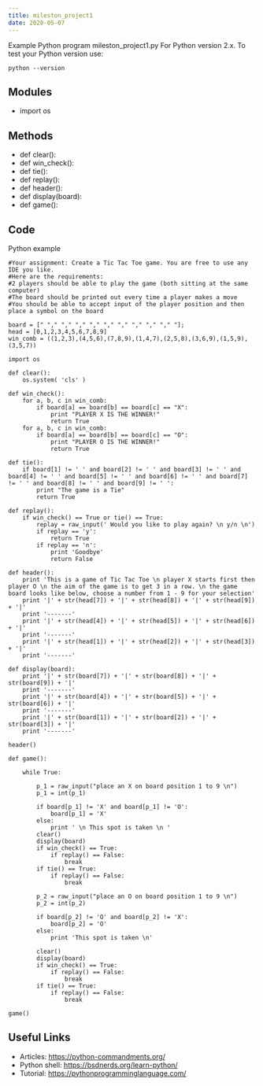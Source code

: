 ```yaml
---
title: mileston_project1
date: 2020-05-07
---
```

Example Python program mileston_project1.py
For Python version 2.x.
To test your Python version use:

    python --version

## Modules

* import os

## Methods

* def clear():
* def win_check():
* def tie():
* def replay():
* def header():
* def display(board):
* def game():

## Code

Python example

    #Your assignment: Create a Tic Tac Toe game. You are free to use any IDE you like.
    #Here are the requirements:
    #2 players should be able to play the game (both sitting at the same computer)
    #The board should be printed out every time a player makes a move
    #You should be able to accept input of the player position and then place a symbol on the board
    
    board = [" "," "," "," "," "," "," "," "," "," "];
    head = [0,1,2,3,4,5,6,7,8,9]
    win_comb = ((1,2,3),(4,5,6),(7,8,9),(1,4,7),(2,5,8),(3,6,9),(1,5,9),(3,5,7))
    
    import os
    
    def clear():
        os.system( 'cls' )
    
    def win_check():
        for a, b, c in win_comb:
            if board[a] == board[b] == board[c] == "X":
                print "PLAYER X IS THE WINNER!"
                return True
        for a, b, c in win_comb:
            if board[a] == board[b] == board[c] == "O":
                print "PLAYER O IS THE WINNER!"
                return True
    
    def tie():
        if board[1] != ' ' and board[2] != ' ' and board[3] != ' ' and board[4] != ' ' and board[5] != ' ' and board[6] != ' ' and board[7] != ' ' and board[8] != ' ' and board[9] != ' ':
            print "The game is a Tie"
            return True
    
    def replay():
        if win_check() == True or tie() == True:
            replay = raw_input(' Would you like to play again? \n y/n \n')
            if replay == 'y':
                return True
            if replay == 'n':
                print 'Goodbye'
                return False
    
    def header():
        print 'This is a game of Tic Tac Toe \n player X starts first then player O \n the aim of the game is to get 3 in a row. \n the game board looks like below, choose a number from 1 - 9 for your selection'
        print '|' + str(head[7]) + '|' + str(head[8]) + '|' + str(head[9]) + '|'
        print '-------'
        print '|' + str(head[4]) + '|' + str(head[5]) + '|' + str(head[6]) + '|'
        print '-------'
        print '|' + str(head[1]) + '|' + str(head[2]) + '|' + str(head[3]) + '|'
        print '-------'
    
    def display(board):
        print '|' + str(board[7]) + '|' + str(board[8]) + '|' + str(board[9]) + '|'
        print '-------'
        print '|' + str(board[4]) + '|' + str(board[5]) + '|' + str(board[6]) + '|'
        print '-------'
        print '|' + str(board[1]) + '|' + str(board[2]) + '|' + str(board[3]) + '|'
        print '-------'
    
    header()
    
    def game():
    
        while True:
    
            p_1 = raw_input("place an X on board position 1 to 9 \n")
            p_1 = int(p_1)
    
            if board[p_1] != 'X' and board[p_1] != 'O':
                board[p_1] = 'X'
            else:
                print ' \n This spot is taken \n '
            clear()
            display(board)
            if win_check() == True:
                if replay() == False:
                    break
            if tie() == True:
                if replay() == False:
                    break
    
            p_2 = raw_input("place an O on board position 1 to 9 \n")
            p_2 = int(p_2)
    
            if board[p_2] != 'O' and board[p_2] != 'X':
                board[p_2] = 'O'
            else:
                print 'This spot is taken \n'
    
            clear()
            display(board)
            if win_check() == True:
                if replay() == False:
                    break
            if tie() == True:
                if replay() == False:
                    break
    
    game()
    

## Useful Links

- Articles: https://python-commandments.org/
- Python shell: https://bsdnerds.org/learn-python/
- Tutorial: https://pythonprogramminglanguage.com/
